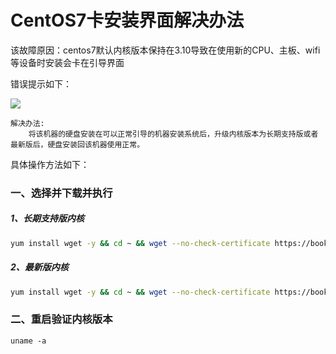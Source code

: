 # CentOS7卡安装界面解决办法

该故障原因：centos7默认内核版本保持在3.10导致在使用新的CPU、主板、wifi等设备时安装会卡在引导界面

错误提示如下：

![](https://book.258tiao.com/photo/centos_install_error.jpg)

```
解决办法:
	将该机器的硬盘安装在可以正常引导的机器安装系统后，升级内核版本为长期支持版或者最新版后，硬盘安装回该机器使用正常。
```

具体操作方法如下：

### 一、选择并下载并执行

##### 1、长期支持版内核

```bash
yum install wget -y && cd ~ && wget --no-check-certificate https://book.258tiao.com/script/centos7_update_kernel_lt.sh && chmod +x centos7_update_kernel_lt.sh && ./centos7_update_kernel_lt.sh && rm -rf ~/centos7_update_kernel_lt.sh
```

##### 2、最新版内核

```bash
yum install wget -y && cd ~ && wget --no-check-certificate https://book.258tiao.com/script/centos7_update_kernel_ml.sh && chmod +x centos7_update_kernel_ml.sh && ./centos7_update_kernel_ml.sh && rm -rf ~/centos7_update_kernel_ml.sh
```

### 二、重启验证内核版本
`uname -a`

